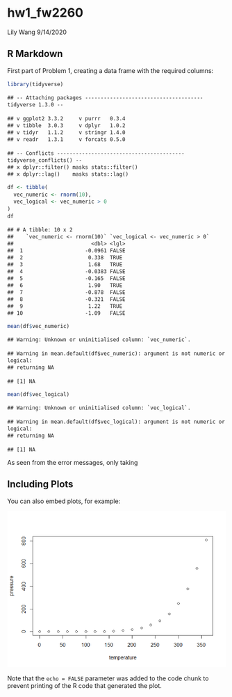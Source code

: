 hw1\_fw2260
================
Lily Wang
9/14/2020

## R Markdown

First part of Problem 1, creating a data frame with the required
columns:

``` r
library(tidyverse)
```

    ## -- Attaching packages -------------------------------------- tidyverse 1.3.0 --

    ## v ggplot2 3.3.2     v purrr   0.3.4
    ## v tibble  3.0.3     v dplyr   1.0.2
    ## v tidyr   1.1.2     v stringr 1.4.0
    ## v readr   1.3.1     v forcats 0.5.0

    ## -- Conflicts ----------------------------------------- tidyverse_conflicts() --
    ## x dplyr::filter() masks stats::filter()
    ## x dplyr::lag()    masks stats::lag()

``` r
df <- tibble(
  vec_numeric <- rnorm(10),
  vec_logical <- vec_numeric > 0
)
df
```

    ## # A tibble: 10 x 2
    ##    `vec_numeric <- rnorm(10)` `vec_logical <- vec_numeric > 0`
    ##                         <dbl> <lgl>                           
    ##  1                    -0.0961 FALSE                           
    ##  2                     0.338  TRUE                            
    ##  3                     1.68   TRUE                            
    ##  4                    -0.0383 FALSE                           
    ##  5                    -0.165  FALSE                           
    ##  6                     1.90   TRUE                            
    ##  7                    -0.878  FALSE                           
    ##  8                    -0.321  FALSE                           
    ##  9                     1.22   TRUE                            
    ## 10                    -1.09   FALSE

``` r
mean(df$vec_numeric)
```

    ## Warning: Unknown or uninitialised column: `vec_numeric`.

    ## Warning in mean.default(df$vec_numeric): argument is not numeric or logical:
    ## returning NA

    ## [1] NA

``` r
mean(df$vec_logical)
```

    ## Warning: Unknown or uninitialised column: `vec_logical`.

    ## Warning in mean.default(df$vec_logical): argument is not numeric or logical:
    ## returning NA

    ## [1] NA

As seen from the error messages, only taking

## Including Plots

You can also embed plots, for example:

![](hw1_fw2260_files/figure-gfm/pressure-1.png)<!-- -->

Note that the `echo = FALSE` parameter was added to the code chunk to
prevent printing of the R code that generated the plot.

